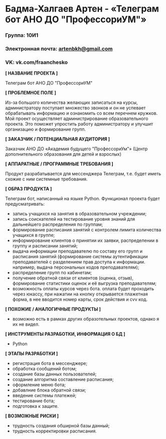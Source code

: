 # Бадма-Халгаев Артен - «Телеграм бот АНО ДО "ПрофессориУМ"»

### Группа: 10И1
### Электронная почта: artenbkh@gmail.com
### VK: vk.com/fraanchesko



**[ НАЗВАНИЕ ПРОЕКТА ]**

Телеграм бот АНО ДО "ПрофессориУМ"

**[ ПРОБЛЕМНОЕ ПОЛЕ ]**

Из-за большого количества желающих записаться на курсы, администратору поступает множество звонков и он не успевает обрабатывать информацию и ознакомить со всем перечнем кружков. Мой проект осуществляет администрирование образовательного проекта. Это поможет упростить работу администратору и улучшит организацию и формирование групп.


**[ ЗАКАЗЧИК / ПОТЕНЦИАЛЬНАЯ АУДИТОРИЯ ]**

Заказчик АНО ДО «Академия будущего "ПрофессориУм"» (Центр дополнительного образования для детей и взрослых)

**[ АППАРАТНЫЕ / ПРОГРАММНЫЕ ТРЕБОВАНИЯ ]**

Продукт разрабатывается для мессенджера Телеграм, т.е. будет иметь схожие с ним системные требования.

**[ ОБРАЗ ПРОДУКТА ]**

Телеграм бот, написанный на языке Python. 
Функционал проекта будет предусматривать:
- запись учащихся на занятия в образовательном учреждении;
- запись соискателей на тестирование уровня знаний для дальнейшего распределения по группам;
- формирование расписания занятий с контролем лимита количества учащихся в группе;
- информирование клиентов о принятии их заявки, распределении в группу и расписании занятий;
- выдача информации преподавателю по составу его групп и расписания занятий (формирование системы аутентификации преподавателей с разделением прав доступа к информации. например, выдача персональных кодов преподавателям);
- распределение групп по кабинетам;
- получение обратной связи от клиентов (оценка, отзыв), формирование статистики оценок и её выгрузка преподавателям;
- возможность оплаты курсов через бота. оплата будет проходить через юкассу, при нажатии на кнопку открывается плажетная форма, в нее вводится номер карты, срок действия и cvv код.

**[ ПОХОЖИЕ / АНАЛОГИЧНЫЕ ПРОДУКТЫ ]**

- возможно есть в рамках других образотельных проектов, однако я их не видел.

**[ ИНСТРУМЕНТЫ РАЗРАБОТКИ, ИНФОРМАЦИЯ О БД ]**

- Python

**[ ЭТАПЫ РАЗРАБОТКИ ]**

- регистрация бота в мессенджере;
- обработка сообщений ботом;
- создание базы данных пользователей;
- создание алгоритма составление расписания;
- оформление меню бота;
- добавлние блока обратной связи;
- введение системы платежей;
- тестирование бота;
- подготовка к защите.

**[ ВОЗМОЖНЫЕ РИСКИ ]**

- трудность создания обширной базы данный;
- трудность корректировки расписания.

